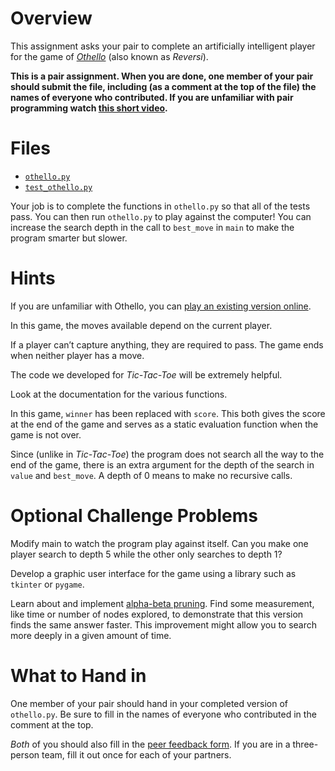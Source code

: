 # Overview
This assignment asks your pair to complete an artificially intelligent player for the game of [*Othello*](https://en.wikipedia.org/wiki/Reversi) (also known as *Reversi*).

**This is a pair assignment. When you are done, one member of your pair should submit the file, including (as a comment at the top of the file) the names of everyone who contributed. If you are unfamiliar with pair programming watch [this short video](https://www.youtube.com/watch?v=rG_U12uqRhE).**

# Files
* [`othello.py`](../src/othello.py)
* [`test_othello.py`](../test/test_othello.py)

Your job is to complete the functions in `othello.py` so that all of the tests pass. You can then run `othello.py` to play against the computer! You can increase the search depth in the call to `best_move` in `main` to make the program smarter but slower.

# Hints
If you are unfamiliar with Othello, you can [play an existing version online](https://www.eothello.com/).

In this game, the moves available depend on the current player.

If a player can’t capture anything, they are required to pass. The game ends when neither player has a move.

The code we developed for *Tic-Tac-Toe* will be extremely helpful.

Look at the documentation for the various functions.

In this game, `winner` has been replaced with `score`. This both gives the score at the end of the game and serves as a static evaluation function when the game is not over.

Since (unlike in *Tic-Tac-Toe*) the program does not search all the way to the end of the game, there is an extra argument for the depth of the search in `value` and `best_move`. A depth of 0 means to make no recursive calls.

# Optional Challenge Problems
Modify main to watch the program play against itself. Can you make one player search to depth 5 while the other only searches to depth 1?

Develop a graphic user interface for the game using a library such as `tkinter` or `pygame`.

Learn about and implement [alpha-beta pruning](https://en.wikipedia.org/wiki/Alpha%E2%80%93beta_pruning). Find some measurement, like time or number of nodes explored, to demonstrate that this version finds the same answer faster. This improvement might allow you to search more deeply in a given amount of time.

# What to Hand in
One member of your pair should hand in your completed version of `othello.py`. Be sure to fill in the names of everyone who contributed in the comment at the top.

*Both* of you should also fill in the [peer feedback form](https://docs.google.com/forms/d/e/1FAIpQLSe83mXCj-epu2kQ6LGW57OdCpSK5oZLgQHd7J5Nnx5MxYSsFQ/viewform?usp=sharing). If you are in a three-person team, fill it out once for each of your partners.
